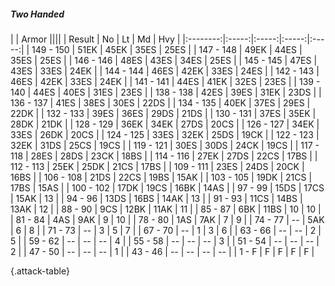 ##### Two Handed

|      |   Armor   ||||
|   Result   |   No   |   Lt   |   Md   |   Hvy   |
|:--------:|:-----:|:-----:|:-----:|:-----:|
| 149 - 150 | 51EK | 45EK | 35ES | 25ES |
| 147 - 148 | 49EK | 44ES | 35ES | 25ES |
| 146 - 146 | 48ES | 43ES | 34ES | 25ES |
| 145 - 145 | 47ES | 43ES | 33ES | 24EK |
| 144 - 144 | 46ES | 42EK | 33ES | 24ES |
| 142 - 143 | 46ES | 42EK | 33ES | 24EK |
| 141 - 141 | 44ES | 41EK | 32ES | 23ES |
| 139 - 140 | 44ES | 40ES | 31ES | 23ES |
| 138 - 138 | 42ES | 39ES | 31EK | 23DS |
| 136 - 137 | 41ES | 38ES | 30ES | 22DS |
| 134 - 135 | 40EK | 37ES | 29ES | 22DK |
| 132 - 133 | 39ES | 36ES | 29DS | 21DS |
| 130 - 131 | 37ES | 35EK | 28DK | 21DK |
| 128 - 129 | 36EK | 34EK | 27DS | 20CS |
| 126 - 127 | 34EK | 33ES | 26DK | 20CS |
| 124 - 125 | 33ES | 32EK | 25DS | 19CK |
| 122 - 123 | 32EK | 31DS | 25CS | 19CS |
| 119 - 121 | 30ES | 30DS | 24CK | 19CS |
| 117 - 118 | 28ES | 28DS | 23CK | 18BS |
| 114 - 116 | 27EK | 27DS | 22CS | 17BS |
| 112 - 113 | 25EK | 25DK | 21CS | 17BS |
| 109 - 111 | 23ES | 24DS | 20CK | 16BS |
| 106 - 108 | 21DS | 22CS | 19BS | 15AK |
| 103 - 105 | 19DK | 21CS | 17BS | 15AS |
| 100 - 102 | 17DK | 19CS | 16BK | 14AS |
| 97 - 99 | 15DS | 17CS | 15AK | 13 |
| 94 - 96 | 13DS | 16BS | 14AK | 13 |
| 91 - 93 | 11CS | 14BS | 13AK | 12 |
| 88 - 90 | 9CS | 12BK | 11AK | 11 |
| 85 - 87 | 6BK | 11BS | 10 | 10 |
| 81 - 84 | 4AS | 9AK | 9 | 10 |
| 78 - 80 | 1AS | 7AK | 7 | 9 |
| 74 - 77 | --  | 5AK | 6 | 8 |
| 71 - 73 | --  | 3 | 5 | 7 |
| 67 - 70 | --  | 1 | 3 | 6 |
| 63 - 66 | --  | --  | 2 | 5 |
| 59 - 62 | --  | --  | --  | 4 |
| 55 - 58 | --  | --  | --  | 3 |
| 51 - 54 | --  | --  | --  | 2 |
| 47 - 50 | --  | --  | --  | 1 |
| 43 - 46 | --  | --  | --  | --  |
| 1 - F | F | F | F | F |

{.attack-table}
